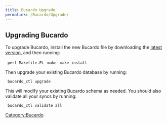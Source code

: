 ```yaml
---
title: Bucardo Upgrade
permalink: /Bucardo/Upgrade/
---
```


Upgrading Bucardo
-----------------

To upgrade Bucardo, install the new Bucardo file by downloading the [latest version](/Bucardo#Obtaining_Bucardo "wikilink"), and then running:

` perl Makefile.PL`
` make`
` make install`

Then upgrade your existing Bucardo database by running:

` bucardo_ctl upgrade`

This will modify your existing Bucardo schema as needed. You should also validate all your syncs by running:

` bucardo_ctl validate all`

[Category:Bucardo](/Category:Bucardo "wikilink")
